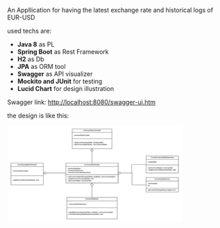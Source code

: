 An Appllication for having the latest exchange rate and historical logs
of EUR-USD 

used techs are:
<ul>
    <li><b>Java 8</b> as PL</li>
    <li><b>Spring Boot</b> as Rest Framework</li>
    <li><b>H2</b> as Db</li>
    <li><b>JPA</b> as ORM tool</li>
    <li><b>Swagger</b> as API visualizer</li>
    <li><b>Mockito and JUnit</b> for testing</li>
    <li><b>Lucid Chart</b> for design illustration</li>
</ul>
 
 Swagger link: <a href="http://localhost:8080/swagger-ui.htm">http://localhost:8080/swagger-ui.htm</a>
 
 the design is like this:
 
 <img src="design.png" width="80%"/>